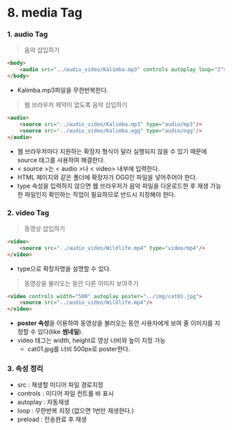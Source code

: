 # 8.  media Tag

### 1. audio Tag

> 음악 삽입하기

```html
<body>
    <audio src="../audio_video/Kalimba.mp3" controls autoplay loop="2"></audio>
</body>
```

* Kalimba.mp3파일을 무한반복한다.

> 웹 브라우저 제약이 없도록 음악 삽입하기

```html
<audio>
	<source src="../audio_video/Kalimba.mp3" type="audio/mp3"/>
	<source src="../audio_video/Kalimba.ogg" type="audio/ogg"/>
</audio>
```

* 웹 브라우저마다 지원하는 확장자 형식이 달라 실행되지 않을 수 있기 때문에 source 태그를 사용하여 해결한다.
* < source >는 < audio >나 < video> 내부에 입력한다.
* HTML 페이지와 같은 폴더에 확장자가 OGG인 파일을 넣어주어야 한다.
* type 속성을 입력하지 않으면 웹 브라우저가 음악 파일을 다운로드한 후 재생 가능한 파일인지 확인하는 작업이 필요하므로 반드시 지정해야 한다.



### 2. video Tag

> 동영상 삽입하기

```html
<video>
	<source src="../audio_video/Wildlife.mp4" type="video/mp4"/>	
</video>
```

* type으로 확장자명을 설명할 수 있다.

>동영상을 불러오는 동안 다른 이미지 보여주기

```html
<video controls width="500" autoplay poster="../img/cat01.jpg">
	<source src="../audio_video/Wildlife.mp4"/>	
</video>
```

* **poster 속성**을 이용하여 동영상을 불러오는 동안 사용자에게 보여 줄 이미지를 지정할 수 있다(like **썸네일**).
* video 태그는 width, height로 영상 너비와 높이 지정 가능
  * cat01.jpg를 너비 500px로 poster한다.



### 3. 속성 정리

* src : 재생할 미디어 파일 경로지정
* controls : 미디어 파일 컨트롤 바 표시
* autoplay : 자동재생
* loop : 무한반복 지정 (없으면  1번만 재생한다.)
* preload : 전송완료 후 재생

